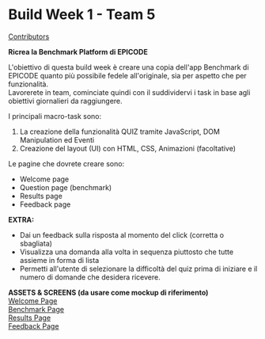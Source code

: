 # Build Week 1 - Team 5 
<a href="https://github.com/Cecchy2/Bw-1/graphs/contributors">Contributors</a> <br>

**Ricrea la Benchmark Platform di EPICODE**

L'obiettivo di questa build week è creare una copia dell'app Benchmark di EPICODE quanto più possibile fedele all'originale, sia per aspetto che per funzionalità. <br>
Lavorerete in team, cominciate quindi con il suddividervi i task in base agli obiettivi giornalieri da raggiungere. <br>

I principali macro-task sono: <br>
<ol>
  <li>La creazione della funzionalità QUIZ tramite JavaScript, DOM Manipulation ed Eventi</li>
  <li>Creazione del layout (UI) con HTML, CSS, Animazioni (facoltative)</li>
</ol>

Le pagine che dovrete creare sono: <br>
<ul>
  <li>Welcome page</li>
  <li>Question page (benchmark)</li>
  <li>Results page</li>
  <li>Feedback page</li>
</ul>

**EXTRA:** <br>
<ul>
  <li>Dai un feedback sulla risposta al momento del click (corretta o sbagliata)</li>
  <li>Visualizza una domanda alla volta in sequenza piuttosto che tutte assieme in forma di lista</li>
  <li>Permetti all'utente di selezionare la difficoltà del quiz prima di iniziare e il numero di domande che desidera ricevere.</li>
</ul>

**ASSETS & SCREENS (da usare come mockup di riferimento)** <br>
<a href="https://join.epicode.com/wp-content/uploads/2022/03/exam_01_welcome.png">Welcome Page</a> <br>
<a href="https://join.epicode.com/wp-content/uploads/2022/03/exam_02_test.png">Benchmark Page</a> <br>
<a href="https://join.epicode.com/wp-content/uploads/2022/03/exam_03_results.png">Results Page</a> <br>
<a href="https://join.epicode.com/wp-content/uploads/2022/03/exam_04_review.png">Feedback Page </a> <br>